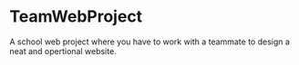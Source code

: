 # TeamWebProject
A school web project where you have to work with a teammate to design a neat and opertional website.
